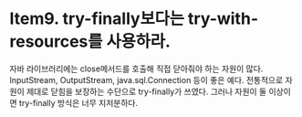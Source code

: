 # Item9. try-finally보다는 try-with-resources를 사용하라.
자바 라이브러리에는 close메서드를 호출해 직접 닫아줘야 하는 자원이 많다. InputStream, OutputStream, java.sql.Connection 등이 좋은 예다. 전통적으로 자원이 제대로 닫힘을 보장하는 수단으로 try-finally가 쓰였다. 그러나 자원이 둘 이상이면 try-finally 방식은 너무 지저분하다.